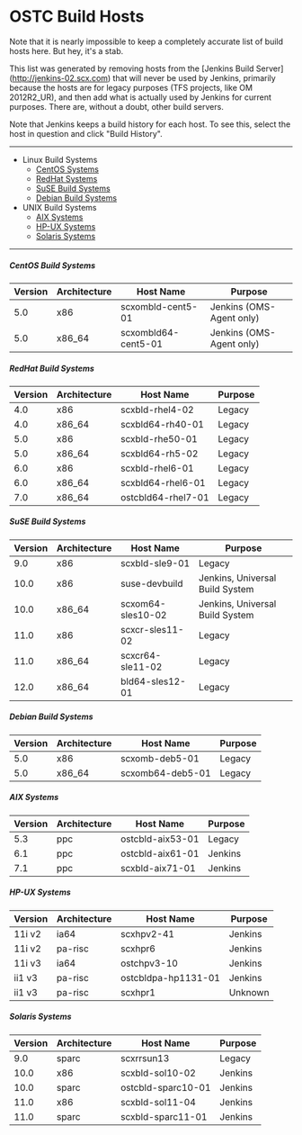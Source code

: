 # OSTC Build Hosts

Note that it is nearly impossible to keep a completely accurate list of
build hosts here. But hey, it's a stab.

This list was generated by removing hosts from the [Jenkins Build Server]
(http://jenkins-02.scx.com) that will never be used by Jenkins, primarily
because the hosts are for legacy purposes (TFS projects, like OM 2012R2_UR),
and then add what is actually used by Jenkins for current purposes. There
are, without a doubt, other build servers.

Note that Jenkins keeps a build history for each host. To see this, select
the host in question and click "Build History".

-----

* Linux Build Systems
  * [CentOS Systems](#centos-build-systems)
  * [RedHat Systems](#redhat-build-systems)
  * [SuSE Build Systems](#suse-build-systems)
  * [Debian Build Systems](#debian-build-systems)
* UNIX Build Systems
  * [AIX Systems](#aix-systems)
  * [HP-UX Systems](#hp-ux-systems)
  * [Solaris Systems](#solaris-systems)

-----

##### CentOS Build Systems

Version | Architecture | Host Name | Purpose
------- | ------------ | --------- | -------
5.0 | x86    | scxombld-cent5-01 | Jenkins (OMS-Agent only)
5.0 | x86_64 | scxombld64-cent5-01 | Jenkins (OMS-Agent only)


##### RedHat Build Systems

Version | Architecture | Host Name | Purpose
------- | ------------ | --------- | -------
4.0 | x86 | scxbld-rhel4-02 | Legacy
4.0 | x86_64 | scxbld64-rh40-01 | Legacy
5.0 | x86 | scxbld-rhe50-01 | Legacy
5.0 | x86_64 | scxbld64-rh5-02 | Legacy
6.0 | x86 | scxbld-rhel6-01 | Legacy
6.0 | x86_64 | scxbld64-rhel6-01 | Legacy
7.0 | x86_64 | ostcbld64-rhel7-01 | Legacy


##### SuSE Build Systems

Version | Architecture | Host Name | Purpose
------- | ------------ | --------- | -------
9.0 | x86 | scxbld-sle9-01 | Legacy
10.0 | x86 | suse-devbuild | Jenkins, Universal Build System
10.0 | x86_64 | scxom64-sles10-02 | Jenkins, Universal Build System
11.0 | x86 | scxcr-sles11-02 | Legacy
11.0 | x86_64 | scxcr64-sle11-02 | Legacy
12.0 | x86_64 | bld64-sles12-01 | Legacy


##### Debian Build Systems

Version | Architecture | Host Name | Purpose
------- | ------------ | --------- | -------
5.0 | x86 | scxomb-deb5-01 | Legacy
5.0 | x86_64 | scxomb64-deb5-01 | Legacy


##### AIX Systems

Version | Architecture | Host Name | Purpose
------- | ------------ | --------- | -------
5.3 | ppc | ostcbld-aix53-01 | Legacy
6.1 | ppc | ostcbld-aix61-01 | Jenkins
7.1 | ppc | scxbld-aix71-01 | Jenkins


##### HP-UX Systems

Version | Architecture | Host Name | Purpose
------- | ------------ | --------- | -------
11i v2 | ia64 | scxhpv2-41 | Jenkins
11i v2 | pa-risc | scxhpr6 | Jenkins
11i v3 | ia64 | ostchpv3-10 | Jenkins
ii1 v3 | pa-risc | ostcbldpa-hp1131-01 | Jenkins
ii1 v3 | pa-risc | scxhpr1 | Unknown


##### Solaris Systems

Version | Architecture | Host Name | Purpose
------- | ------------ | --------- | -------
9.0 | sparc | scxrrsun13 | Legacy
10.0 | x86 | scxbld-sol10-02 | Jenkins
10.0 | sparc | ostcbld-sparc10-01 | Jenkins
11.0 | x86 | scxbld-sol11-04 | Jenkins
11.0 | sparc | scxbld-sparc11-01 | Jenkins
